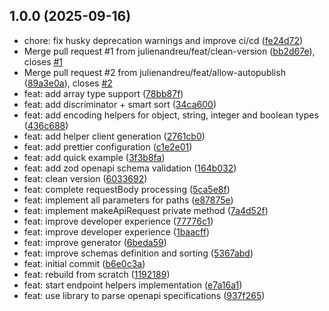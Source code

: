 ## 1.0.0 (2025-09-16)

- chore: fix husky deprecation warnings and improve ci/cd ([fe24d72](https://github.com/julienandreu/zod-codegen/commit/fe24d72))
- Merge pull request #1 from julienandreu/feat/clean-version ([bb2d67e](https://github.com/julienandreu/zod-codegen/commit/bb2d67e)), closes [#1](https://github.com/julienandreu/zod-codegen/issues/1)
- Merge pull request #2 from julienandreu/feat/allow-autopublish ([89a3e0a](https://github.com/julienandreu/zod-codegen/commit/89a3e0a)), closes [#2](https://github.com/julienandreu/zod-codegen/issues/2)
- feat: add array type support ([78bb87f](https://github.com/julienandreu/zod-codegen/commit/78bb87f))
- feat: add discriminator + smart sort ([34ca600](https://github.com/julienandreu/zod-codegen/commit/34ca600))
- feat: add encoding helpers for object, string, integer and boolean types ([436c688](https://github.com/julienandreu/zod-codegen/commit/436c688))
- feat: add helper client generation ([2761cb0](https://github.com/julienandreu/zod-codegen/commit/2761cb0))
- feat: add prettier configuration ([c1e2e01](https://github.com/julienandreu/zod-codegen/commit/c1e2e01))
- feat: add quick example ([3f3b8fa](https://github.com/julienandreu/zod-codegen/commit/3f3b8fa))
- feat: add zod openapi schema validation ([164b032](https://github.com/julienandreu/zod-codegen/commit/164b032))
- feat: clean version ([6033692](https://github.com/julienandreu/zod-codegen/commit/6033692))
- feat: complete requestBody processing ([5ca5e8f](https://github.com/julienandreu/zod-codegen/commit/5ca5e8f))
- feat: implement all parameters for paths ([e87875e](https://github.com/julienandreu/zod-codegen/commit/e87875e))
- feat: implement makeApiRequest private method ([7a4d52f](https://github.com/julienandreu/zod-codegen/commit/7a4d52f))
- feat: improve developer experience ([77776c1](https://github.com/julienandreu/zod-codegen/commit/77776c1))
- feat: improve developer experience ([1baacff](https://github.com/julienandreu/zod-codegen/commit/1baacff))
- feat: improve generator ([6beda59](https://github.com/julienandreu/zod-codegen/commit/6beda59))
- feat: improve schemas definition and sorting ([5367abd](https://github.com/julienandreu/zod-codegen/commit/5367abd))
- feat: initial commit ([b6e0c3a](https://github.com/julienandreu/zod-codegen/commit/b6e0c3a))
- feat: rebuild from scratch ([1192189](https://github.com/julienandreu/zod-codegen/commit/1192189))
- feat: start endpoint helpers implementation ([e7a16a1](https://github.com/julienandreu/zod-codegen/commit/e7a16a1))
- feat: use library to parse openapi specifications ([937f265](https://github.com/julienandreu/zod-codegen/commit/937f265))
